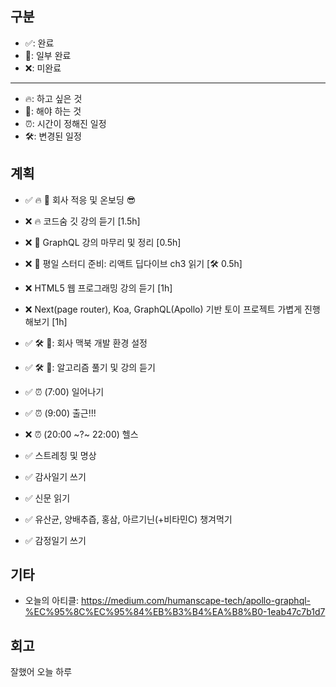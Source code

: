 ## 구분

- ✅: 완료
- 🔶: 일부 완료
- ❌: 미완료

---

- 🔥: 하고 싶은 것
- 🧊: 해야 하는 것
- ⏰: 시간이 정해진 일정
- 🛠️: 변경된 일정

## 계획

- ✅ 🔥 🧊 회사 적응 및 온보딩 😎
- ❌ 🔥 코드숨 깃 강의 듣기 [1.5h]
- ❌ 🧊 GraphQL 강의 마무리 및 정리 [0.5h]
- ❌ 🧊 평일 스터디 준비: 리액트 딥다이브 ch3 읽기 [🛠️ 0.5h]
- ❌ HTML5 웹 프로그래밍 강의 듣기 [1h]
- ❌ Next(page router), Koa, GraphQL(Apollo) 기반 토이 프로젝트 가볍게 진행해보기 [1h]
- ✅ 🛠️ 🧊: 회사 맥북 개발 환경 설정
- ✅ 🛠️ 🧊: 알고리즘 풀기 및 강의 듣기

- ✅ ⏰ (7:00) 일어나기
- ✅ ⏰ (9:00) 출근!!!
- ❌ ⏰ (20:00 ~?~ 22:00) 헬스

- ✅ 스트레칭 및 명상
- ✅ 감사일기 쓰기
- ✅ 신문 읽기
- ✅ 유산균, 양배추즙, 홍삼, 아르기닌(+비타민C) 챙겨먹기
- ✅ 감정일기 쓰기

## 기타

- 오늘의 아티클: https://medium.com/humanscape-tech/apollo-graphql-%EC%95%8C%EC%95%84%EB%B3%B4%EA%B8%B0-1eab47c7b1d7

## 회고

잘했어 오늘 하루